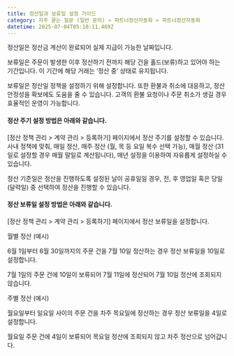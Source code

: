 ```yaml
---
title: 정산일과 보류일 설정 가이드
category: 자주 묻는 질문 (일반 문의) > 파트너정산자동화 > 파트너정산자동화
datetime: 2025-07-04T05:10:11.469Z
---
```


정산일은 정산금 계산이 완료되어 실제 지급이 가능한 날짜입니다.

보류일은 주문이 발생한 이후 정산하기 전까지 해당 건을 홀드(보류)하고 있어야 하는 기간입니다. 이 기간에 해당 거래는 ‘정산 중’ 상태로 유지됩니다.

보류일은 정산일 정책을 설정하기 위해 설정합니다. 또한 환불과 취소에 대응하고, 정산 안정성을 확보에도 도움을 줄 수 있습니다. 고객의 환불 요청이나 주문 취소가 생길 경우 효율적인 운영이 가능합니다.

#### 정산 주기 설정 방법은 아래와 같습니다.

\[정산 정책 관리 > 계약 관리 > 등록하기] 페이지에서 정산 주기를 설정할 수 있습니다. 사내 정책에 맞춰, 매일 정산, 매주 정산 (월, 목 등 요일 복수 선택 가능), 매월 정산 (31일로 설정할 경우 매월 말일로 계산됩니다), 매년 설정을 이용하여 자유롭게 설정하실 수 있습니다.

정산 기준일은 정산을 진행하도록 설정된 날이 공휴일일 경우, 전, 후 영업일 혹은 당일 (달력일) 중 선택하여 정산을 진행할 수 있습니다.

#### 정산 보류일 설정 방법은 아래와 같습니다.

\[정산 정책 관리 > 계약 관리 > 등록하기] 페이지에서 정산 보류일을 설정합니다.

월별 정산 (예시)

6월 1일부터 6월 30일까지의 주문 건을 7월 10일 정산하는 경우 정산 보류일을 10일로 설정합니다.

7월 1일의 주문 건에 10일이 보류되어 7월 11일에 정산되어 7월 10일 정산에 조회되지 않습니다.



주별 정산 (예시)

월요일부터 일요일 사이의 주문 건을 차주 목요일에 정산하는 경우 정산 보류일을 4일로 설정합니다.

월요일 주문 건에 4일이 보류되어 목요일 정산에 조회되지 않고 차주 정산으로 넘어갑니다.
